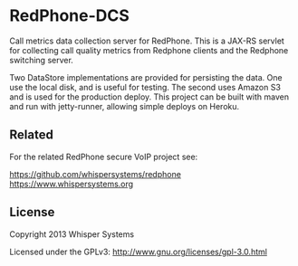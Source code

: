 RedPhone-DCS
=================

Call metrics data collection server for RedPhone.  This is a JAX-RS servlet for collecting call quality metrics from Redphone clients and the Redphone switching server.

Two DataStore implementations are provided for persisting the data.  One use the local disk, and is useful for testing.  The second uses Amazon S3 and is used for the production deploy.  This project can be built with maven and run with jetty-runner, allowing simple deploys on Heroku.

Related
-----------------

For the related RedPhone secure VoIP project see:

https://github.com/whispersystems/redphone
https://www.whispersystems.org

License
---------------------

Copyright 2013 Whisper Systems

Licensed under the GPLv3: http://www.gnu.org/licenses/gpl-3.0.html



